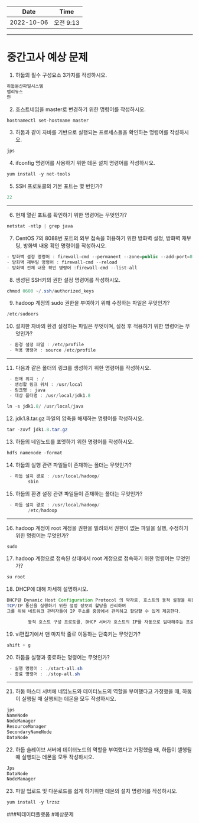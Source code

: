 |    Date    |  Time   |
|:----------:|:-------:|
| 2022-10-06 | 오전 9:13 |

---

# 중간고사 예상 문제

1. 하둡의 필수 구성요소 3가지를 작성하시오.
```java
하둡분산파일시스템
맵리듀스
얀
```

2. 호스트네임을 master로 변경하기 위한 명령어를 작성하시오.
```java
hostnamectl set-hostname master
```

3. 하둡과 같이 자바를 기반으로 실행되는 프로세스들을 확인하는 명령어를 작성하시오.
```java
jps
```

4. ifconfig 명령어를 사용하기 위한 데몬 설치 명령어를 작성하시오.
```java
yum install -y net-tools
```

5. SSH 프로토콜의 기본 포트는 몇 번인가?
```java
22
```

---
6. 현재 열린 포트를 확인하기 위한 명령어는 무엇인가?
```java
netstat -ntlp | grep java
```

7. CentOS 7의 8088번 포트의 외부 접속을 혀용하기 위한 방화벽 설정, 방화벽 재부팅, 방화벽 내용 확인 명령어를 작성하시오.
```java
- 방화벽 설정 명령어 : firewall-cmd --permanent --zone=public --add-port=8088/tcp
- 방화벽 재부팅 명령어 : firewall-cmd --reload
- 방화벽 전체 내용 확인 명령어 :firewall-cmd --list-all
```

8. 생성된 SSH키의 권한 설정 명령어를 작성하시오.
```java
chmod 0600 ~/.ssh/authorized_keys
```

9. hadoop 계정의 sudo 권한을 부여하기 위해 수정하는 파일은 무엇인가?
```java
/etc/sudoers
```

10. 설치한 자바의 환경 설정하는 파일은 무엇이며, 설정 후 적용하기 위한 명령어는 무엇인가?

```java
 - 환경 설정 파일 : /etc/profile
 - 적용 명령어 : source /etc/profile
```
---
11. 다음과 같은 폴더의 링크를 생성하기 위한 명령어를 작성하시오.
```java
 - 현재 위치 : /
 - 생성할 링크 위치 : /usr/local
 - 링크명 : java
 - 대상 폴더명 : /usr/local/jdk1.8
        
ln -s jdk1.8/ /usr/local/java
```

12. jdk1.8.tar.gz 파일의 압축을 해제하는 명령어를 작성하시오.  
```java
tar -zxvf jdk1.8.tar.gz
```

13. 하둡의 네임노드를 포멧하기 위한 명령어를 작성하시오.
```java
hdfs namenode -format
```

14. 하둡의 실행 관련 파일들이 존재하는 폴더는 무엇인가?
```java
 - 하둡 설치 경로 : /usr/local/hadoop/
        sbin
```

15. 하둡의 환경 설정 관련 파일들이 존재하는 폴더는 무엇인가?
```java
 - 하둡 설치 경로 : /usr/local/hadoop/
        /etc/hadoop
``` 

---
16. hadoop 계정이 root 계정을 권한을 빌려와서 권한이 없는 파일을 실행, 수정하기 위한 명령어는 무엇인가?
```java
sudo
```

17. hadoop 계정으로 접속된 상태에서 root 계정으로 접속하기 위한 명령어는 무엇인가?
```java
su root
```

18. DHCP에 대해 자세히 설명하시오.
```java
DHCP란 Dynamic Host Configuration Protocol 의 약자로, 호스트의 동적 설정을 위한 프로토콜이다.
TCP/IP 통신을 실행하기 위한 설정 정보의 할당을 관리하며 
그를 위해 네트워크 관리자들이 IP 주소를 중앙에서 관리하고 할당할 수 있게 제공한다.

        동적 호스트 구성 프로토콜, DHCP 서버가 호스트의 IP를 자동으로 임대해주는 프로토콜이다.

```

19. vi편집기에서 맨 마지막 줄로 이동하는 단축키는 무엇인가?
```java
shift + g
```


20. 하둡을 실행과 종료하는 명령어는 무엇인가?
```java
 - 실행 명령어 : ./start-all.sh
 - 종료 명령어 : ./stop-all.sh
```


---
21. 하둡 마스터 서버에 네임노드와 데이터노드의 역할을 부여했다고 가정했을 때, 하둡이 실행될 때 실행되는 데몬을 모두 작성하시오.
```java
jps
NameNode
NodeManager
ResourceManager
SecondaryNameNode
DataNode
```

22. 하둡 슬레이브 서버에 데이터노드의 역할을 부여했다고 가정했을 때, 하둡이 샐행될 때 실행되는 데몬을 모두 작성하시오.
```java
Jps
DataNode
NodeManager
```

23. 파일 업로드 및 다운로드를 쉽게 하기위한 데몬의 설치 명령어를 작성하시오.
```java
yum install -y lrzsz
```


###빅데이터플랫폼 #예상문제